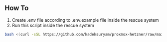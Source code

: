 ## How To
1. Create .env file according to .env.example file inside the rescue system
2. Run this script inside the rescue system
```bash
bash <(curl -sSL https://github.com/kadeksuryam/proxmox-hetzner/raw/main/scripts/install.sh)
```
